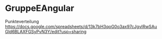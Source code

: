 # GruppeEAngular




Punkteverteilung
https://docs.google.com/spreadsheets/d/13k7bH3qoG0o3ax97cJgvIRwSAuGld6BLAXFGSyPvN3Y/edit?usp=sharing
